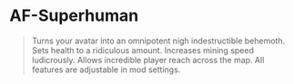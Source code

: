 # AF-Superhuman
> Turns your avatar into an omnipotent nigh indestructible behemoth. Sets health to a ridiculous amount. Increases mining speed ludicrously. Allows incredible player reach across the map. All features are adjustable in mod settings.
